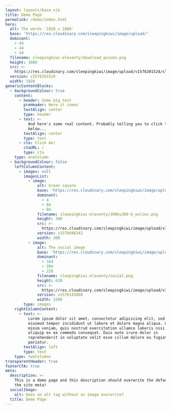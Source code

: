 ```yaml
---
layout: layouts/base.njk
title: Demo Page
permalink: /demo/index.html
hero:
  alt: The words '1920 x 1080'
  base: 'https://res.cloudinary.com/sleepingkiwi/image/upload/'
  dominant:
    - 44
    - 44
    - 44
  filename: sleepingkiwi-eleventy/download_qvssbn.png
  height: 1080
  src: >-
    https://res.cloudinary.com/sleepingkiwi/image/upload/v1576201524/sleepingkiwi-eleventy/download_qvssbn.png
  version: v1576201524
  width: 1920
genericContentBlocks:
  - backgroundColour: true
    content:
      - header: Some big text
        preHeader: Here it comes
        textAlign: center
        type: header
      - text: >-
          And here's some real content. Probably telling you to click the button
          below...
        textAlign: center
        type: text
      - cta: Click me!
        ctaURL: /
        type: cta
    type: oneColumn
  - backgroundColour: false
    leftColumnContent:
      - images: null
        imagesList:
          - image:
              alt: Green square
              base: 'https://res.cloudinary.com/sleepingkiwi/image/upload/'
              dominant:
                - 4
                - 84
                - 84
              filename: sleepingkiwi-eleventy/300by300-b_eolzec.png
              height: 300
              src: >-
                https://res.cloudinary.com/sleepingkiwi/image/upload/v1576046342/sleepingkiwi-eleventy/300by300-b_eolzec.png
              version: v1576046342
              width: 300
          - image:
              alt: The social image
              base: 'https://res.cloudinary.com/sleepingkiwi/image/upload/'
              dominant:
                - 164
                - 204
                - 228
              filename: sleepingkiwi-eleventy/social.png
              height: 630
              src: >-
                https://res.cloudinary.com/sleepingkiwi/image/upload/v1576143898/sleepingkiwi-eleventy/social.png
              version: v1576143898
              width: 1200
        type: images
    rightColumnContent:
      - text: >-
          Lorem ipsum dolor sit amet, consectetur adipiscing elit, sed do
          eiusmod tempor incididunt ut labore et dolore magna aliqua. Ut enim ad
          minim veniam, quis nostrud exercitation ullamco laboris nisi ut
          aliquip ex ea commodo consequat. Duis aute irure dolor in
          reprehenderit in voluptate velit esse cillum dolore eu fugiat nulla
          pariatur.
        textAlign: left
        type: text
    type: twoColumns
transparentHeader: true
footerCTA: true
meta:
  description: >-
    This is a demo page and this description should overwrite the default one in
    the site meta!
  socialImage:
    alt: Does an alt tag without an image overwrite?
  title: Demo Page
---
```


